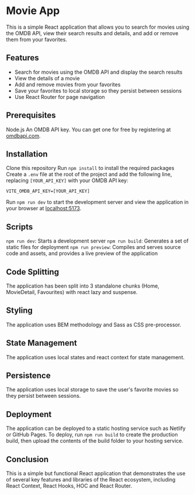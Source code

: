 # Movie App
This is a simple React application that allows you to search for movies using the OMDB API, view their search results and details, and add or remove them from your favorites.

## Features
- Search for movies using the OMDB API and display the search results
- View the details of a movie
- Add and remove movies from your favorites
- Save your favorites to local storage so they persist between sessions
- Use React Router for page navigation

## Prerequisites
Node.js
An OMDB API key. You can get one for free by registering at [omdbapi.com](https://www.omdbapi.com/apikey.aspx).

## Installation
Clone this repository
Run `npm install` to install the required packages
Create a `.env` file at the root of the project and add the following line, replacing `[YOUR_API_KEY]` with your OMDB API key:
```
VITE_OMDB_API_KEY=[YOUR_API_KEY]
```
Run `npm run dev` to start the development server and view the application in your browser at [localhost:5173](http://localhost:5173/).

## Scripts
`npm run dev`: Starts a development server
`npm run build`: Generates a set of static files for deployment
`npm run preview`: Compiles and serves source code and assets, and provides a live preview of the application

## Code Splitting
The application has been split into 3 standalone chunks (Home, MovieDetail, Favourites) with react lazy and suspense.

## Styling
The application uses BEM methodology and Sass as CSS pre-processor.

## State Management
The application uses local states and react context for state management.

## Persistence
The application uses local storage to save the user's favorite movies so they persist between sessions.

## Deployment
The application can be deployed to a static hosting service such as Netlify or GitHub Pages. To deploy, run `npm run build` to create the production build, then upload the contents of the build folder to your hosting service.

## Conclusion
This is a simple but functional React application that demonstrates the use of several key features and libraries of the React ecosystem, including React Context, React Hooks, HOC and React Router.